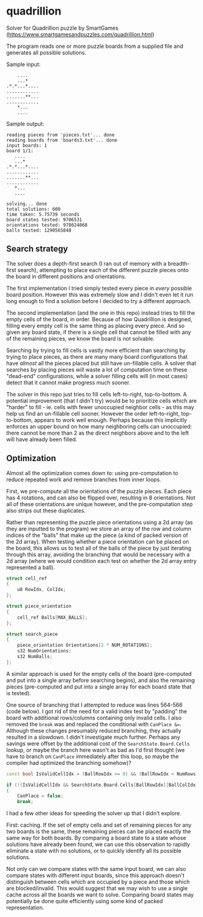 # quadrillion
Solver for Quadrillion puzzle by SmartGames (https://www.smartgamesandpuzzles.com/quadrillion.html)

The program reads one or more puzzle boards from a supplied file and generates all possible solutions.

Sample input:
```
    ....
    ...*
.*.*...*....
............
.......**...
............
    *...
    ....
 ```
 
 Sample output:
 ```
 reading pieces from 'pieces.txt'... done
reading boards from 'boards3.txt'... done
input boards: 1
board 1/1:
    ....    
    ...*    
.*.*...*....
............
.......**...
............
    *...    
    ....    

solving... done
total solutions: 600
time taken: 5.75739 seconds
board states tested: 9706531
orientations tested: 978024068
balls tested: 1290565848
```

## Search strategy

The solver does a depth-first search (I ran out of memory with a breadth-first search), attempting to place each of the different puzzle pieces onto the board in different positions and orientations.

The first implementation I tried simply tested every piece in _every_ possible board position. However this was extremely slow and I didn't even let it run long enough to find a solution before I decided to try a different approach.

The second implementation (and the one in this repo) instead tries to fill the empty cells of the board, in order. Because of how Quadrillion is designed, filling every empty cell is the same thing as placing every piece. And so given any board state, if there is a single cell that cannot be filled with any of the remaining pieces, we know the board is not solvable.

Searching by trying to fill cells is vastly more efficient than searching by trying to place pieces, as there are many many board configurations that have _almost_ all the pieces placed but still have un-fillable cells. A solver that searches by placing pieces will waste a lot of computation time on these "dead-end" configurations, while a solver filling cells will (in most cases) detect that it cannot make progress much sooner.

The solver in this repo just tries to fill cells left-to-right, top-to-bottom. A potential improvement (that I didn't try) would be to prioritize cells which are "harder" to fill - ie. cells with fewer unoccupied neighbor cells - as this may help us find an un-fillable cell sooner. However the order left-to-right, top-to-bottom, appears to work well enough. Perhaps because this implicitly enforces an upper bound on how many neighboring cells can unoccupied: there cannot be more than 2 as the direct neighbors above and to the left will have already been filled.

## Optimization

Almost all the optimization comes down to: using pre-computation to reduce repeated work and remove branches from inner loops.

First, we pre-compute all the orientations of the puzzle pieces. Each piece has 4 rotations, and can also be flipped over, resulting in 8 orientations. Not all of these orientations are unique however, and the pre-computation step also strips out these duplicates.

Rather than representing the puzzle piece orientations using a 2d array (as they are inputted to the program) we store an array of the row and column indices of the "balls" that make up the piece (a kind of packed version of the 2d array). When testing whether a piece orientation can be placed on the board, this allows us to test all of the balls of the piece by just iterating through this array, avoiding the branching that would be necessary with a 2d array (where we would condition each test on whether the 2d array entry represented a ball).

````C++
struct cell_ref
{
    u8 RowIdx, ColIdx;
};

struct piece_orientation
{
    cell_ref Balls[MAX_BALLS];
};

struct search_piece
{
    piece_orientation Orientations[2 * NUM_ROTATIONS];
    s32 NumOrientations;
    s32 NumBalls;
};
````

A similar approach is used for the empty cells of the board (pre-computed and put into a single array before searching begins), and also the remaining pieces (pre-computed and put into a single array for each board state that is tested).

One source of branching that I attempted to reduce was lines 564-566 (code below). I got rid of the need for a valid index test by "padding" the board with additional rows/columns containing only invalid cells. I also removed the `break` was and replaced the conditional with `CanPlace &=`. Although these changes presumably reduced branching, they actually resulted in a slowdown. I didn't investigate much further. Perhaps any savings were offset by the additional cost of the `SearchState.Board.Cells` lookup, or maybe the branch here wasn't as bad as I'd first thought (we have to branch on `CanPlace` immediately after this loop, so maybe the compiler had optimized the branching somehow)?
````C++
const bool IsValidCellIdx = (BallRowIdx >= 0) && (BallRowIdx < NumRows) && (BallColIdx >= 0) && (BallColIdx < NumCols);

if (!(IsValidCellIdx && SearchState.Board.Cells[BallRowIdx][BallColIdx] == cell_value::Empty))
{
    CanPlace = false;
    break;
````

I had a few other ideas for speeding the solver up that I didn't explore.

First: caching. If the set of empty cells and set of remaining pieces for any two boards is the same, these remaining pieces can be placed exactly the same way for both boards. By comparing a board state to a state whose solutions have already been found, we can use this observation to rapidly eliminate a state with no solutions, or to quickly identify all its possible solutions.

Not only can we compare states with the same input board, we can also compare states with different input boards, since this approach doesn't distinguish between cells which are occupied by a piece and those which are blocked/invalid. This would suggest that we may wish to use a single cache across all the boards we want to solve. Comparing board states may potentially be done quite efficiently using some kind of packed representation.

